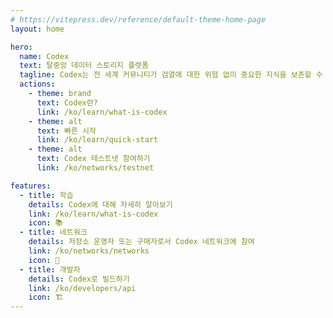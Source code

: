 ```yaml
---
# https://vitepress.dev/reference/default-theme-home-page
layout: home

hero:
  name: Codex
  text: 탈중앙 데이터 스토리지 플랫폼
  tagline: Codex는 전 세계 커뮤니티가 검열에 대한 위험 없이 중요한 지식을 보존할 수 있도록 지원하는 지속 가능하고 탈중앙화된 데이터 스토리지 프로토콜입니다.
  actions:
    - theme: brand
      text: Codex란?
      link: /ko/learn/what-is-codex
    - theme: alt
      text: 빠른 시작
      link: /ko/learn/quick-start
    - theme: alt
      text: Codex 테스트넷 참여하기
      link: /ko/networks/testnet

features:
  - title: 학습
    details: Codex에 대해 자세히 알아보기
    link: /ko/learn/what-is-codex
    icon: 📚
  - title: 네트워크
    details: 저장소 운영자 또는 구매자로서 Codex 네트워크에 참여
    link: /ko/networks/networks
    icon: 🚦
  - title: 개발자
    details: Codex로 빌드하기
    link: /ko/developers/api
    icon: 🏗️
---
```

